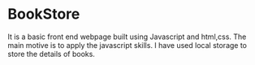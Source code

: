 # BookStore
It is a basic front end webpage built using Javascript and html,css. The main motive is to apply the javascript skills.
I have used local storage to store the details of books.
